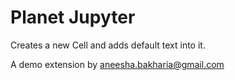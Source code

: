 Planet Jupyter
==================

Creates a new Cell and adds default text into it.

A demo extension by
aneesha.bakharia@gmail.com
